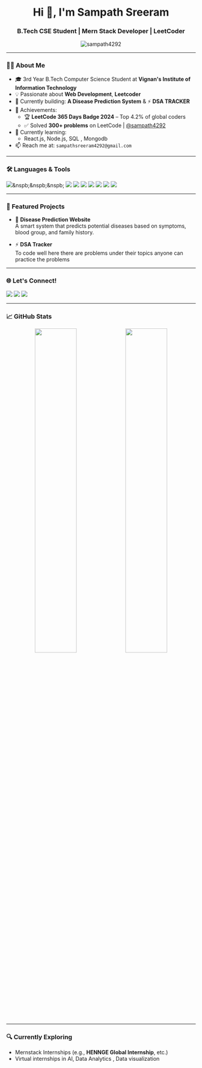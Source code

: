 <h1 align="center">Hi 👋, I'm Sampath Sreeram</h1>
<h3 align="center">B.Tech CSE Student | Mern Stack Developer | LeetCoder </h3>

<p align="center">
  <img src="https://komarev.com/ghpvc/?username=sampath4292&label=Profile%20views&color=0e75b6&style=flat" alt="sampath4292" />
</p>

---

### 👨‍🎓 About Me
- 🎓 3rd Year B.Tech Computer Science Student at **Vignan's Institute of Information Technology**  
- 💡 Passionate about **Web Development**, **Leetcoder**
- 🔭 Currently building: **A Disease Prediction System** & ⚡ **DSA TRACKER**
- 🏅 Achievements:
  - 🏆 **LeetCode 365 Days Badge 2024** – Top 4.2% of global coders
  - ✅ Solved **300+ problems** on LeetCode | [@sampath4292](https://leetcode.com/sampath4292)
- 🌱 Currently learning:
  - React.js, Node.js, SQL , Mongodb
- 📫 Reach me at: `sampathsreeram4292@gmail.com`

---

### 🛠️ Languages & Tools
<p align="left">
  <img src="https://img.shields.io/badge/C%2B%2B-00599C?style=flat&logo=c%2B%2B&logoColor=white" />&nspb;&nspb;&nspb;
  <img src="https://img.shields.io/badge/JavaScript-F7DF1E?style=flat&logo=javascript&logoColor=black" />
  <img src="https://img.shields.io/badge/Python-3776AB?style=flat&logo=python&logoColor=white" />
  <img src="https://img.shields.io/badge/React-20232A?style=flat&logo=react&logoColor=61DAFB" />
  <img src="https://img.shields.io/badge/Node.js-339933?style=flat&logo=node.js&logoColor=white" />
  <img src="https://img.shields.io/badge/MySQL-00000F?style=flat&logo=mysql&logoColor=white" />
  <img src="https://img.shields.io/badge/HTML5-E34F26?style=flat&logo=html5&logoColor=white" />
  <img src="https://img.shields.io/badge/CSS3-1572B6?style=flat&logo=css3&logoColor=white" />
</p>

---

### 📌 Featured Projects
- 🔬 **Disease Prediction Website**  
  A smart system that predicts potential diseases based on symptoms, blood group, and family history.

- ⚡ **DSA Tracker**  
  To code well here there are problems under their topics anyone can practice the problems


---

### 🌐 Let's Connect!
<p align="left">
  <a href="mailto:sampathsriram4292@gmail.com"><img src="https://img.shields.io/badge/Gmail-D14836?style=flat&logo=gmail&logoColor=white" /></a>
  <a href="https://leetcode.com/sampath4292/"><img src="https://img.shields.io/badge/LeetCode-FFA116?style=flat&logo=leetcode&logoColor=black" /></a>
  <a href="https://www.linkedin.com/in/sampathsreeram/"><img src="https://img.shields.io/badge/LinkedIn-blue?style=flat&logo=linkedin&logoColor=white" /></a>
</p>

---

### 📈 GitHub Stats

<p align="center">
  <img src="https://github-readme-stats.vercel.app/api?username=sampath4292&show_icons=true&theme=radical" width="47%" />
  <img src="https://github-readme-streak-stats.herokuapp.com/?user=sampath4292&theme=radical" width="47%" />
</p>

---

### 🔍 Currently Exploring
- Mernstack Internships (e.g., **HENNGE Global Internship**, etc.)
- Virtual internships in AI,  Data Analytics , Data visualization

